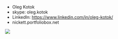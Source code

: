 -  Oleg Kotok
-  skype: oleg.kotok
-  LinkedIn: https://www.linkedin.com/in/oleg-kotok/
-  nickett.portfoliobox.net

![](https://komarev.com/ghpvc/?username=OlegKotok&color=green)

<!---
OlegKotok/OlegKotok is a ✨ special ✨ repository because its `README.md` (this file) appears on your GitHub profile.
You can click the Preview link to take a look at your changes.
--->
